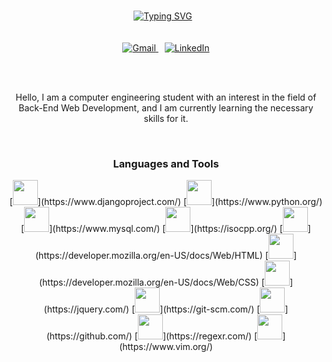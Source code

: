 <div align="center">
  <a href="https://git.io/typing-svg" style="margin-right: 10px;">
    <img style="margin-top: 15px;" src="https://readme-typing-svg.herokuapp.com?font=Oswald&size=42&pause=1000&color=757575&background=FFFFFF00&center=true&vCenter=true&width=800&height=48&lines=Reza+Zarei"           alt="Typing SVG" />
  </a>
</div>
<br><br>

<div align="center">
  <a href="mailto:rzareei672@gmail.com" style="margin-right: 10px;">
      <img src="https://img.shields.io/badge/Gmail-D14836?logo=gmail&logoColor=white" alt="Gmail" />
  </a>
  <a href="https://linkedin.com/in/r-zarei">
      <img src="https://img.shields.io/badge/linkedin-%230077B5.svg?logo=linkedin&logoColor=white" alt="LinkedIn" />
  </a>
</div>

<!-- <p align="center"><a href="mailto:rzareei672@gmail.com" target="_blank"><img src="https://img.shields.io/badge/-rzareei672@gmail.com-c14438?style=flat-square&logo=Gmail&logoColor=white&link=mailto:rzareei672@gmail.com" alt="Gmail" /></a>&nbsp; <a href="https://linkedin.com/in/r-zarei" target="_blank"><img src="https://img.shields.io/badge/-r zarei-blue?style=flat-square&logo=Linkedin&logoColor=white&link=https://linkedin.com/in/r-zarei" alt="LinkedIn" /></a>&nbsp; -->

<br><br>
<p align="center">Hello, I am a computer engineering student with an interest in the field of Back-End Web Development, and I am currently learning the necessary skills for it.</p>
<br>
<h3 align="center">Languages and Tools</h3>
<p align="center">
<!--   <a href="https://skillicons.dev"> -->
<!--     <img src="https://skillicons.dev/icons?i=django,python,mysql,cpp,html,css,jquery,git,github,regex,vim" /> -->
    [<img src="https://skillicons.dev/icons?i=django" width="40" />](https://www.djangoproject.com/)
    [<img src="https://skillicons.dev/icons?i=python" width="40" />](https://www.python.org/)
    [<img src="https://skillicons.dev/icons?i=mysql" width="40" />](https://www.mysql.com/)
    [<img src="https://skillicons.dev/icons?i=cpp" width="40" />](https://isocpp.org/)
    [<img src="https://skillicons.dev/icons?i=html" width="40" />](https://developer.mozilla.org/en-US/docs/Web/HTML)
    [<img src="https://skillicons.dev/icons?i=css" width="40" />](https://developer.mozilla.org/en-US/docs/Web/CSS)
    [<img src="https://skillicons.dev/icons?i=jquery" width="40" />](https://jquery.com/)
    [<img src="https://skillicons.dev/icons?i=git" width="40" />](https://git-scm.com/)
    [<img src="https://skillicons.dev/icons?i=github" width="40" />](https://github.com/)
    [<img src="https://skillicons.dev/icons?i=regex" width="40" />](https://regexr.com/)
    [<img src="https://skillicons.dev/icons?i=vim" width="40" />](https://www.vim.org/)
<!--   </a> -->
</p>




<!---
R-Zarei/R-Zarei is a ✨ special ✨ repository because its `README.md` (this file) appears on your GitHub profile.
You can click the Preview link to take a look at your changes.
--->
